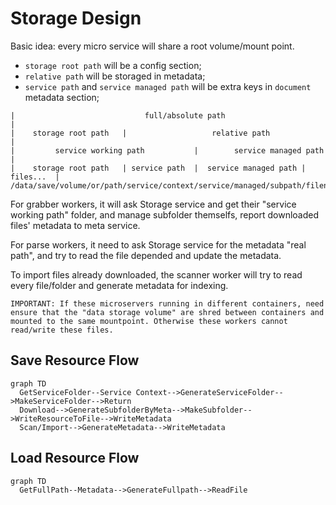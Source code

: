 # Storage Design

Basic idea: every micro service will share a root volume/mount point.

* `storage root path` will be a config section;
* `relative path` will be storaged in metadata;
* `service path` and `service managed path` will be extra keys in `document` metadata section;

```
|                             full/absolute path                             |
|    storage root path   |                   relative path                   |
|         service working path           |        service managed path       |
|    storage root path   | service path  |  service managed path | files...  |
/data/save/volume/or/path/service/context/service/managed/subpath/filename.ext
```

For grabber workers, it will ask Storage service and get their "service working path" folder, and manage subfolder themselfs, report downloaded files' metadata to meta service.

For parse workers, it need to ask Storage service for the metadata "real path", and try to read the file depended and update the metadata.

To import files already downloaded, the scanner worker will try to read every file/folder and generate metadata for indexing.

    IMPORTANT: If these microservers running in different containers, need ensure that the "data storage volume" are shred between containers and mounted to the same mountpoint. Otherwise these workers cannot read/write these files.

## Save Resource Flow

```mermaid
graph TD
  GetServiceFolder--Service Context-->GenerateServiceFolder-->MakeServiceFolder-->Return
  Download-->GenerateSubfolderByMeta-->MakeSubfolder-->WriteResourceToFile-->WriteMetadata
  Scan/Import-->GenerateMetadata-->WriteMetadata
```

## Load Resource Flow

```mermaid
graph TD
  GetFullPath--Metadata-->GenerateFullpath-->ReadFile
```